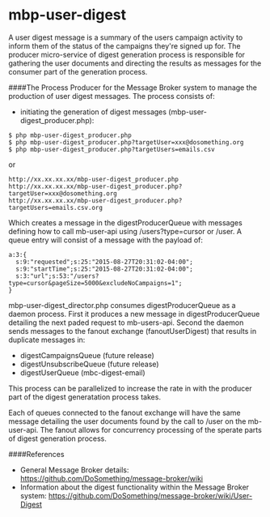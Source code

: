 mbp-user-digest
===============

A user digest message is a summary of the users campaign activity to inform them of the status of the campaigns
they're signed up for. The producer micro-service of digest generation process is responsible for gathering the user documents and directing the results as messages for the consumer part of the generation process.

####The Process
Producer for the Message Broker system to manage the production of user digest messages. The process consists of:

- initiating the generation of digest messages (mbp-user-digest_producer.php):
```
$ php mbp-user-digest_producer.php
$ php mbp-user-digest_producer.php?targetUser=xxx@dosomething.org
$ php mbp-user-digest_producer.php?targetUsers=emails.csv
```

or

```
http://xx.xx.xx.xx/mbp-user-digest_producer.php
http://xx.xx.xx.xx/mbp-user-digest_producer.php?targetUser=xxx@dosomething.org
http://xx.xx.xx.xx/mbp-user-digest_producer.php?targetUsers=emails.csv.org
```

Which creates a message in the digestProducerQueue with messages defining how to call mb-user-api using /users?type=cursor or /user. A queue entry will consist of a message with the payload of:

```
a:3:{
  s:9:"requested";s:25:"2015-08-27T20:31:02-04:00";
  s:9:"startTime";s:25:"2015-08-27T20:31:02-04:00";
  s:3:"url";s:53:"/users?type=cursor&pageSize=5000&excludeNoCampaigns=1";
}
```

mbp-user-digest_director.php consumes digestProducerQueue as a daemon process.  First it produces a new message in digestProducerQueue detailing the next paded request to mb-users-api. Second the daemon sends messages to the fanout exchange (fanoutUserDigest) that results in duplicate messages in:
- digestCampaignsQueue (future release)
- digestUnsubscribeQueue (future release)
- digestUserQueue (mbc-digest-email)

This process can be parallelized to increase the rate in with the producer part of the digest generatation process takes.

Each of queues connected to the fanout exchange will have the same message detailing the user documents found by the call to /user on the mb-user-api. The fanout allows for concurrency processing of the sperate parts of digest generation process.


####References
- General Message Broker details: https://github.com/DoSomething/message-broker/wiki
- Information about the digest functionality within the Message Broker system: https://github.com/DoSomething/message-broker/wiki/User-Digest
